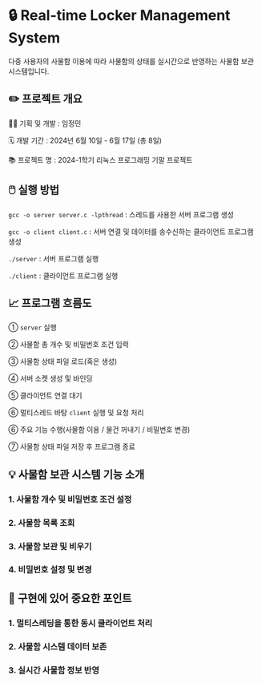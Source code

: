 # 🔒 Real-time Locker Management System

다중 사용자의 사물함 이용에 따라 사물함의 상태를 실시간으로 반영하는 사물함 보관 시스템입니다.
<br/>


## ✏️ 프로젝트 개요

👩‍💻 기획 및 개발 : 임정민

🗓 개발 기간 : 2024년 6월 10일 - 6월 17일 (총 8일)

📚 프로젝트 명 : 2024-1학기 리눅스 프로그래밍 기말 프로젝트
<br/>


## 🖱️ 실행 방법

```gcc -o server server.c -lpthread``` : 스레드를 사용한 서버 프로그램 생성


```gcc -o client client.c``` : 서버 연결 및 데이터를 송수신하는 클라이언트 프로그램 생성


```./server``` : 서버 프로그램 실행


```./client``` : 클라이언트 프로그램 실행
<br/>


## 📈 프로그램 흐름도

① ```server``` 실행

② 사물함 총 개수 및 비밀번호 조건 입력

③ 사물함 상태 파일 로드(혹은 생성)

④ 서버 소켓 생성 및 바인딩

⑤ 클라이언트 연결 대기

⑥ 멀티스레드 바탕 ```client``` 실행 및 요청 처리

⑥ 주요 기능 수행(사물함 이용 / 물건 꺼내기 / 비밀번호 변경)

⑦ 사물함 상태 파일 저장 후 프로그램 종료
<br/>


## 💡 사물함 보관 시스템 기능 소개

### 1. 사물함 개수 및 비밀번호 조건 설정

### 2. 사물함 목록 조회

### 3. 사물함 보관 및 비우기

### 4. 비밀번호 설정 및 변경



## 🚨 구현에 있어 중요한 포인트

### 1. 멀티스레딩을 통한 동시 클라이언트 처리

### 2. 사물함 시스템 데이터 보존

### 3. 실시간 사물함 정보 반영




